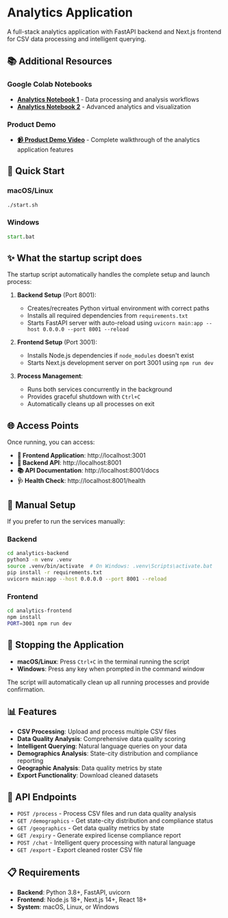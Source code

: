 # Analytics Application

A full-stack analytics application with FastAPI backend and Next.js frontend for CSV data processing and intelligent querying.

## 📚 Additional Resources

### Google Colab Notebooks
- **[Analytics Notebook 1](https://colab.research.google.com/drive/14__QVUJ4U4V0Q9brqQ9HcONf9gBxB2qL?usp=sharing)** - Data processing and analysis workflows
- **[Analytics Notebook 2](https://colab.research.google.com/drive/1rKSrKG_ZOGOD-OGzS-9N1TqUhmAsFeUc?usp=sharing)** - Advanced analytics and visualization

### Product Demo
- **[📹 Product Demo Video](https://drive.google.com/drive/folders/1bLQFI_WP-CTLlJuGljIox8eaXwjK0psh?usp=drive_link)** - Complete walkthrough of the analytics application features

## 🚀 Quick Start

### macOS/Linux
```bash
./start.sh
```

### Windows
```cmd
start.bat
```

## ✨ What the startup script does

The startup script automatically handles the complete setup and launch process:

1. **Backend Setup** (Port 8001):
   - Creates/recreates Python virtual environment with correct paths
   - Installs all required dependencies from `requirements.txt`
   - Starts FastAPI server with auto-reload using `uvicorn main:app --host 0.0.0.0 --port 8001 --reload`

2. **Frontend Setup** (Port 3001):
   - Installs Node.js dependencies if `node_modules` doesn't exist
   - Starts Next.js development server on port 3001 using `npm run dev`

3. **Process Management**:
   - Runs both services concurrently in the background
   - Provides graceful shutdown with `Ctrl+C`
   - Automatically cleans up all processes on exit

## 🌐 Access Points

Once running, you can access:

- **📱 Frontend Application**: http://localhost:3001
- **🔧 Backend API**: http://localhost:8001  
- **📚 API Documentation**: http://localhost:8001/docs
- **🩺 Health Check**: http://localhost:8001/health

## 🔧 Manual Setup

If you prefer to run the services manually:

### Backend
```bash
cd analytics-backend
python3 -m venv .venv
source .venv/bin/activate  # On Windows: .venv\Scripts\activate.bat
pip install -r requirements.txt
uvicorn main:app --host 0.0.0.0 --port 8001 --reload
```

### Frontend
```bash
cd analytics-frontend
npm install
PORT=3001 npm run dev
```

## 🛑 Stopping the Application

- **macOS/Linux**: Press `Ctrl+C` in the terminal running the script
- **Windows**: Press any key when prompted in the command window

The script will automatically clean up all running processes and provide confirmation.

## 📊 Features

- **CSV Processing**: Upload and process multiple CSV files
- **Data Quality Analysis**: Comprehensive data quality scoring
- **Intelligent Querying**: Natural language queries on your data
- **Demographics Analysis**: State-city distribution and compliance reporting
- **Geographic Analysis**: Data quality metrics by state
- **Export Functionality**: Download cleaned datasets

## 🔧 API Endpoints

- `POST /process` - Process CSV files and run data quality analysis
- `GET /demographics` - Get state-city distribution and compliance status
- `GET /geographics` - Get data quality metrics by state
- `GET /expiry` - Generate expired license compliance report
- `POST /chat` - Intelligent query processing with natural language
- `GET /export` - Export cleaned roster CSV file

## 📋 Requirements

- **Backend**: Python 3.8+, FastAPI, uvicorn
- **Frontend**: Node.js 18+, Next.js 14+, React 18+
- **System**: macOS, Linux, or Windows
